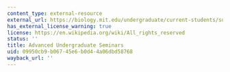```yaml
---
content_type: external-resource
external_url: https://biology.mit.edu/undergraduate/current-students/subject-offerings/advanced-undergraduate-seminars/
has_external_license_warning: true
license: https://en.wikipedia.org/wiki/All_rights_reserved
status: ''
title: Advanced Undergraduate Seminars
uid: 09950cb9-b067-45e6-b0d4-4a06dbd58768
wayback_url: ''
---
```

